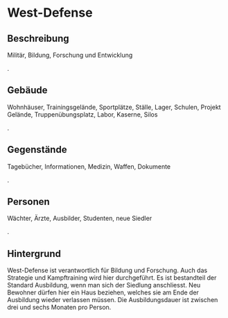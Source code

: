 [comment]: # (West-Defense)
# West-Defense
## Beschreibung		
Militär, Bildung, Forschung und Entwicklung

.
## Gebäude
Wohnhäuser, Trainingsgelände, Sportplätze, Ställe, Lager, Schulen, Projekt Gelände, Truppenübungsplatz, Labor, Kaserne, Silos

.
## Gegenstände
Tagebücher, Informationen, Medizin, Waffen, Dokumente

.
## Personen
Wächter, Ärzte, Ausbilder, Studenten, neue Siedler

.
## Hintergrund			
West-Defense ist verantwortlich für Bildung und Forschung. Auch das Strategie und Kampftraining wird hier durchgeführt. Es ist bestandteil der Standard Ausbildung, wenn man sich der Siedlung anschliesst. Neu Bewohner dürfen hier ein Haus beziehen, welches sie am Ende der Ausbildung wieder verlassen müssen. Die Ausbildungsdauer ist zwischen drei und sechs Monaten pro Person.

